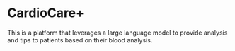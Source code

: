 # CardioCare+
This is a platform that leverages a large language model to provide analysis and tips to patients based on their blood analysis.


